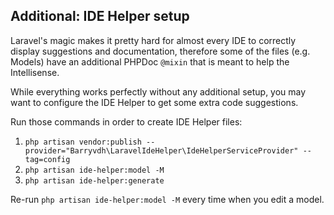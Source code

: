 ## Additional: IDE Helper setup

Laravel's magic makes it pretty hard for almost every IDE to correctly display suggestions and documentation, therefore
some of the files (e.g. Models) have an additional PHPDoc `@mixin` that is meant to help the Intellisense.

While everything works perfectly without any additional setup,
you may want to configure the IDE Helper to get some extra code suggestions.

Run those commands in order to create IDE Helper files:

1. `php artisan vendor:publish --provider="Barryvdh\LaravelIdeHelper\IdeHelperServiceProvider" --tag=config`
2. `php artisan ide-helper:model -M`
3. `php artisan ide-helper:generate`

Re-run `php artisan ide-helper:model -M` every time when you edit a model.
